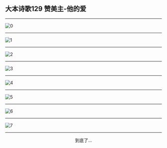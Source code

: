 
## 大本诗歌129 赞美主-他的爱
        
<div id="aplayer0"></div>

<div id="aplayer1"></div>

<div id="aplayer2"></div>

---

<img alt="0" data-original="https://cdn.jsdelivr.net/gh/k34869/shi/data/d0125/0">

---

<img alt="1" data-original="https://cdn.jsdelivr.net/gh/k34869/shi/data/d0125/1">

---

<img alt="2" data-original="https://cdn.jsdelivr.net/gh/k34869/shi/data/d0125/2">

---

<img alt="3" data-original="https://cdn.jsdelivr.net/gh/k34869/shi/data/d0125/3">

---

<img alt="4" data-original="https://cdn.jsdelivr.net/gh/k34869/shi/data/d0125/4">

---

<img alt="5" data-original="https://cdn.jsdelivr.net/gh/k34869/shi/data/d0125/5">

---

<img alt="6" data-original="https://cdn.jsdelivr.net/gh/k34869/shi/data/d0125/6">

---

<img alt="7" data-original="https://cdn.jsdelivr.net/gh/k34869/shi/data/d0125/7">

---

<p style="text-align: center">到底了...</p>

<script src="/js/dist-view.js"></script>

<script>
MAIN.id = 'd0125';
        
const ap0 = new APlayer({
    container: document.getElementById('aplayer0'),
    volume: 1,
    loop: 'none',
    preload: 'none',
    audio: [{
        name: 'D129.mp3',
        artist: '大本诗歌',
        url: 'https://res.wx.qq.com/voice/getvoice?mediaid=MzI0NTk3MDM5M18yMjQ3NTE5MTgy',
        cover: '/favicon'
    }]
});
const ap1 = new APlayer({
    container: document.getElementById('aplayer1'),
    volume: 1,
    loop: 'none',
    preload: 'none',
    audio: [{
        name: 'D129第一节领唱.mp3',
        artist: '大本诗歌',
        url: 'https://res.wx.qq.com/voice/getvoice?mediaid=MzI0NTk3MDM5M18yMjQ3NTE5MTgz',
        cover: '/favicon'
    }]
});
const ap2 = new APlayer({
    container: document.getElementById('aplayer2'),
    volume: 1,
    loop: 'none',
    preload: 'none',
    audio: [{
        name: 'D129教唱版.mp3',
        artist: '大本诗歌',
        url: 'https://res.wx.qq.com/voice/getvoice?mediaid=MzI0NTk3MDM5M18yMjQ3NTE5MTg0',
        cover: '/favicon'
    }]
});
</script>
